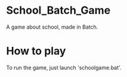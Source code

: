 # School_Batch_Game
A game about school, made in Batch.

# How to play

To run the game, just launch 'schoolgame.bat'. 

